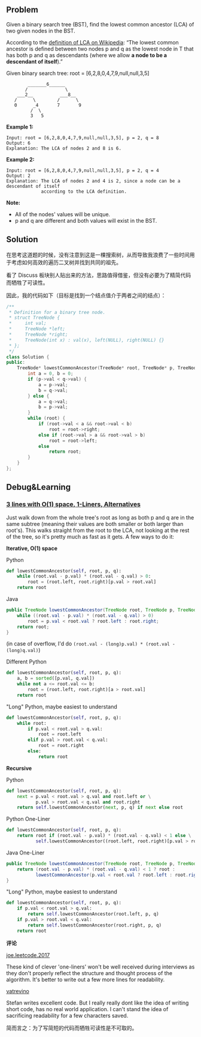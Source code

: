 ## Problem

Given a binary search tree (BST), find the lowest common ancestor (LCA) of two given nodes in the BST.

According to the [definition of LCA on Wikipedia](https://en.wikipedia.org/wiki/Lowest_common_ancestor): “The lowest common ancestor is defined between two nodes p and q as the lowest node in T that has both p and q as descendants (where we allow **a node to be a descendant of itself**).”

Given binary search tree:  root = [6,2,8,0,4,7,9,null,null,3,5]

```
        _______6______
       /              \
    ___2__          ___8__
   /      \        /      \
   0      _4       7       9
         /  \
         3   5
```

**Example 1:**

```
Input: root = [6,2,8,0,4,7,9,null,null,3,5], p = 2, q = 8
Output: 6
Explanation: The LCA of nodes 2 and 8 is 6.
```

**Example 2:**

```
Input: root = [6,2,8,0,4,7,9,null,null,3,5], p = 2, q = 4
Output: 2
Explanation: The LCA of nodes 2 and 4 is 2, since a node can be a descendant of itself 
             according to the LCA definition.
```

**Note:**

- All of the nodes' values will be unique.
- p and q are different and both values will exist in the BST.



## Solution

在思考这道题的时候，没有注意到这是一棵搜索树，从而导致我浪费了一些时间用于考虑如何高效的遍历二叉树并找到共同的祖先。

看了 Discuss 板块别人贴出来的方法，思路值得借鉴，但没有必要为了精简代码而牺牲了可读性。

因此，我的代码如下（目标是找到一个结点值介于两者之间的结点）：

```c++
/**
 * Definition for a binary tree node.
 * struct TreeNode {
 *     int val;
 *     TreeNode *left;
 *     TreeNode *right;
 *     TreeNode(int x) : val(x), left(NULL), right(NULL) {}
 * };
 */
class Solution {
public:
    TreeNode* lowestCommonAncestor(TreeNode* root, TreeNode* p, TreeNode* q) {
        int a = 0, b = 0;
        if (p->val < q->val) {
            a = p->val;
            b = q->val;
        } else {
            a = q->val;
            b = p->val;
        }
        while (root) {
            if (root->val < a && root->val < b) 
                root = root->right;
            else if (root->val > a && root->val > b)
                root = root->left;
            else 
                return root;
        }
    }
};
```



## Debug&Learning

### [3 lines with O(1) space, 1-Liners, Alternatives](https://leetcode.com/problems/lowest-common-ancestor-of-a-binary-search-tree/discuss/64963/3-lines-with-O(1)-space-1-Liners-Alternatives) 

Just walk down from the whole tree's root as long as both p and q are in the same subtree (meaning their values are both smaller or both larger than root's). This walks straight from the root to the LCA, not looking at the rest of the tree, so it's pretty much as fast as it gets. A few ways to do it:

**Iterative, O(1) space**

Python

```python
def lowestCommonAncestor(self, root, p, q):
    while (root.val - p.val) * (root.val - q.val) > 0:
        root = (root.left, root.right)[p.val > root.val]
    return root
```

Java

```java
public TreeNode lowestCommonAncestor(TreeNode root, TreeNode p, TreeNode q) {
    while ((root.val - p.val) * (root.val - q.val) > 0)
        root = p.val < root.val ? root.left : root.right;
    return root;
}
```

(in case of overflow, I'd do `(root.val - (long)p.val) * (root.val - (long)q.val)`)

Different Python

```python
def lowestCommonAncestor(self, root, p, q):
    a, b = sorted([p.val, q.val])
    while not a <= root.val <= b:
        root = (root.left, root.right)[a > root.val]
    return root
```

"Long" Python, maybe easiest to understand

```python
def lowestCommonAncestor(self, root, p, q):
    while root:
        if p.val < root.val > q.val:
            root = root.left
        elif p.val > root.val < q.val:
            root = root.right
        else:
            return root
```

**Recursive**

Python

```python
def lowestCommonAncestor(self, root, p, q):
    next = p.val < root.val > q.val and root.left or \
           p.val > root.val < q.val and root.right
    return self.lowestCommonAncestor(next, p, q) if next else root
```

Python One-Liner

```python
def lowestCommonAncestor(self, root, p, q):
    return root if (root.val - p.val) * (root.val - q.val) < 1 else \
           self.lowestCommonAncestor((root.left, root.right)[p.val > root.val], p, q)
```

Java One-Liner

```java
public TreeNode lowestCommonAncestor(TreeNode root, TreeNode p, TreeNode q) {
    return (root.val - p.val) * (root.val - q.val) < 1 ? root :
           lowestCommonAncestor(p.val < root.val ? root.left : root.right, p, q);
}
```

"Long" Python, maybe easiest to understand

```python
def lowestCommonAncestor(self, root, p, q):
    if p.val < root.val > q.val:
        return self.lowestCommonAncestor(root.left, p, q)
    if p.val > root.val < q.val:
        return self.lowestCommonAncestor(root.right, p, q)
    return root
```

**评论**

[joe.leetcode.2017](https://leetcode.com/joeleetcode2017)

These kind of clever 'one-liners' won't be well received during interviews as they don't properly reflect the structure and thought process of the algorithm. It's better to write out a few more lines for readability.

[vatrevino](https://leetcode.com/vatrevino)

Stefan writes excellent code. But I really really dont like the idea of writing short code, has no real world application. I can't stand the idea of sacrificing readability for a few characters saved.

简而言之：为了写简短的代码而牺牲可读性是不可取的。